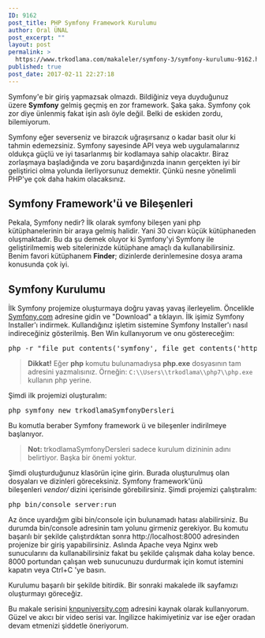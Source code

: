 ```yaml
---
ID: 9162
post_title: PHP Symfony Framework Kurulumu
author: Oral ÜNAL
post_excerpt: ""
layout: post
permalink: >
  https://www.trkodlama.com/makaleler/symfony-3/symfony-kurulumu-9162.html
published: true
post_date: 2017-02-11 22:27:18
---
```

Symfony'e bir giriş yapmazsak olmazdı. Bildiğiniz veya duyduğunuz üzere <strong>Symfony</strong> gelmiş geçmiş en zor framework. Şaka şaka. Symfony çok zor diye ünlenmiş fakat işin aslı öyle değil. Belki de eskiden zordu, bilemiyorum.

Symfony eğer severseniz ve birazcık uğraşırsanız o kadar basit olur ki tahmin edemezsiniz. Symfony sayesinde API veya web uygulamalarınız oldukça güçlü ve iyi tasarlanmış bir kodlamaya sahip olacaktır. Biraz zorlaşmaya başladığında ve zoru başardığınızda inanın gerçekten iyi bir geliştirici olma yolunda ilerliyorsunuz demektir. Çünkü nesne yönelimli PHP'ye çok daha hakim olacaksınız.
<h2>Symfony Framework'ü ve Bileşenleri</h2>
Pekala, Symfony nedir? İlk olarak symfony bileşen yani php kütüphanelerinin bir araya gelmiş halidir. Yani 30 civarı küçük kütüphaneden oluşmaktadır. Bu da şu demek oluyor ki Symfony'yi Symfony ile geliştirilmemiş web sitelerinizde kütüphane amaçlı da kullanabilirsiniz. Benim favori kütüphanem <strong>Finder</strong>; dizinlerde derinlemesine dosya arama konusunda çok iyi.
<h2>Symfony Kurulumu</h2>
İlk Symfony projemize oluşturmaya doğru yavaş yavaş ilerleyelim. Öncelikle <a href="http://symfony.com/download">Symfony.com</a> adresine gidin ve "Download" a tıklayın. İlk işimiz Symfony Installer'ı indirmek. Kullandığınız işletim sistemine Symfony Installer'ı nasıl indireceğiniz gösterilmiş. Ben Win kullanıyorum ve onu göstereceğim:
<pre class="prettyprint lang-sh" data-start-line="1" data-visibility="visible" data-highlight="" data-caption="">php -r "file_put_contents('symfony', file_get_contents('https://symfony.com/installer'));"</pre>
<blockquote><strong>Dikkat!</strong> Eğer <strong>php</strong> komutu bulunamadıysa <strong>php.exe</strong> dosyasının tam adresini yazmalısınız. Örneğin: <code class="prettyprint lang-plain_text" data-start-line="1" data-visibility="visible" data-highlight="" data-caption="">C:\\Users\\trkodlama\\php7\\php.exe</code>  kullanın php yerine.</blockquote>
Şimdi ilk projemizi oluşturalım:
<pre class="prettyprint lang-javascript" data-start-line="1" data-visibility="visible" data-highlight="" data-caption="">php symfony new trkodlamaSymfonyDersleri</pre>
Bu komutla beraber Symfony framework ü ve bileşenler indirilmeye başlanıyor.
<blockquote><strong>Not: </strong>trkodlamaSymfonyDersleri sadece kurulum dizininin adını belirtiyor. Başka bir önemi yoktur.</blockquote>
Şimdi oluşturduğunuz klasörün içine girin. Burada oluşturulmuş olan dosyaları ve dizinleri göreceksiniz. Symfony framework'ünü bileşenleri <em>vendor/<strong> </strong></em>dizini içerisinde görebilirsiniz. Şimdi projemizi çalıştıralım:
<pre class="prettyprint lang-sh" data-start-line="1" data-visibility="visible" data-highlight="" data-caption="">php bin/console server:run</pre>
Az önce uyardığım gibi bin/console için bulunamadı hatası alabilirsiniz. Bu durumda bin/console adresinin tam yolunu girmeniz gerekiyor. Bu komutu başarılı bir şekilde çalıştırdıktan sonra http://localhost:8000 adresinden projenize bir giriş yapabilirsiniz. Aslında Apache veya Nginx web sunucularını da kullanabilirsiniz fakat bu şekilde çalışmak daha kolay bence. 8000 portundan çalışan web sunucunuzu durdurmak için komut istemini kapatın veya Ctrl+C 'ye basın.

Kurulumu başarılı bir şekilde bitirdik. Bir sonraki makalede ilk sayfamızı oluşturmayı göreceğiz.

Bu makale serisini <a href="https://knpuniversity.com/screencast/symfony/start-project">knpuniversity.com</a> adresini kaynak olarak kullanıyorum. Güzel ve akıcı bir video serisi var. İngilizce hakimiyetiniz var ise eğer oradan devam etmenizi şiddetle öneriyorum.